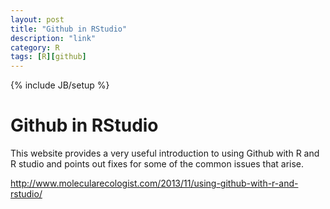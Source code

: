 ```yaml
---
layout: post
title: "Github in RStudio"
description: "link"
category: R 
tags: [R][github]
---
```

{% include JB/setup %}

# Github in RStudio

This website provides a very useful introduction to using Github with R and R studio and points out fixes for some of the common issues that arise.

http://www.molecularecologist.com/2013/11/using-github-with-r-and-rstudio/
